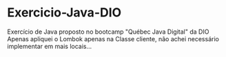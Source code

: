 # Exercicio-Java-DIO
Exercício de Java proposto no bootcamp "Québec Java Digital" da DIO
Apenas apliquei o Lombok apenas na Classe cliente, não achei necessário implementar em mais locais...
